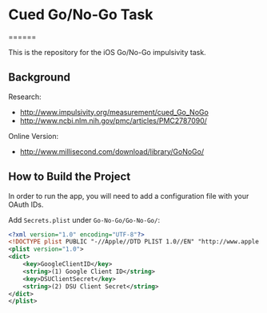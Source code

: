 # Cued Go/No-Go Task
======

This is the repository for the iOS Go/No-Go impulsivity task.

## Background

Research:

* http://www.impulsivity.org/measurement/cued_Go_NoGo
* http://www.ncbi.nlm.nih.gov/pmc/articles/PMC2787090/

Online Version:

* http://www.millisecond.com/download/library/GoNoGo/

## How to Build the Project

In order to run the app, you will need to add a configuration file with your OAuth IDs.

Add `Secrets.plist` under `Go-No-Go/Go-No-Go/`:

```xml
<?xml version="1.0" encoding="UTF-8"?>
<!DOCTYPE plist PUBLIC "-//Apple//DTD PLIST 1.0//EN" "http://www.apple.com/DTDs/PropertyList-1.0.dtd">
<plist version="1.0">
<dict>
	<key>GoogleClientID</key>
	<string>(1) Google Client ID</string>
	<key>DSUClientSecret</key>
	<string>(2) DSU Client Secret</string>
</dict>
</plist>

```